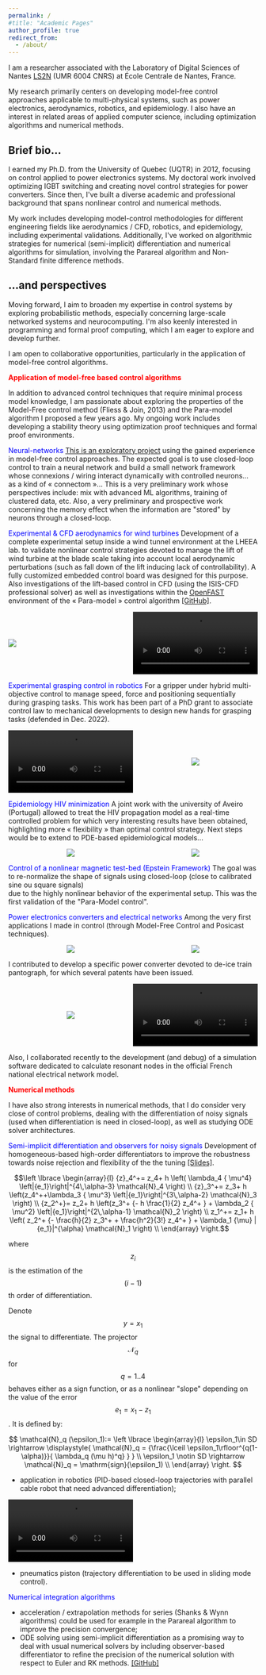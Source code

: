 ```yaml
---
permalink: /
#title: "Academic Pages"
author_profile: true
redirect_from: 
  - /about/
---
```


I am a researcher associated with the Laboratory of Digital Sciences of Nantes [LS2N](https://www.ls2n.fr) (UMR 6004 CNRS) at École Centrale de Nantes, France.
  
My research primarily centers on
developing model-free control approaches applicable to multi-physical systems, such as
power electronics, aerodynamics, robotics, and epidemiology. I also have an interest in
related areas of applied computer science, including optimization algorithms and numerical
methods.
  
<!-- news ! -->

Brief bio...
---
I earned my Ph.D. from the University of Quebec (UQTR) in 2012, focusing on control applied
to power electronics systems. My doctoral work involved optimizing IGBT switching and
creating novel control strategies for power converters. Since then, I've built a diverse
academic and professional background that spans nonlinear control and numerical
methods.

My work includes developing model-control methodologies for different engineering fields like aerodynamics / CFD,
robotics, and epidemiology, including experimental validations. Additionally, I've worked on
algorithmic strategies for numerical (semi-implicit) differentiation and
numerical algorithms for simulation, involving the Parareal
algorithm and Non-Standard finite difference methods.


...and perspectives
------
Moving forward, I aim to broaden my expertise in control systems by exploring probabilistic
methods, especially concerning large-scale networked systems and neurocomputing. I'm
also keenly interested in programming and formal proof computing, which I am eager to
explore and develop further.

I am open to collaborative opportunities, particularly in the application of model-free control
algorithms. 


<font color='red'> <b> Application of model-free based control algorithms </b> </font>


In addition to advanced control techniques that require minimal process model
knowledge, I am passionate about exploring the properties of the Model-Free control
method (Fliess & Join, 2013) and the Para-model algorithm I proposed a few years ago. My
ongoing work includes developing a stability theory using optimization proof techniques and
formal proof environments.


<font color='blue'> Neural-networks </font>  [This is an exploratory project](./files/figures/presentation_NN_memory.pdf)  using the gained experience in model-free control approaches. 
The expected goal is to use closed-loop control to train a neural network and build a small network framework whose connexions / wiring interact dynamically with controlled neurons... as a kind of « connectom »...
 This is a very preliminary work whose perspectives include: mix with advanced ML algorithms, training of clustered data, etc. 
Also, a very preliminary and prospective work concerning the memory effect when the information are "stored" by neurons through a closed-loop.

<font color='blue'> Experimental & CFD aerodynamics for wind turbines </font> 
Development of a complete experimental setup 
inside a wind tunnel environment at the LHEEA lab. to validate nonlinear control strategies 
devoted to manage the lift of wind turbine at the blade scale taking into account local 
aerodynamic perturbations (such as fall down of the lift inducing lack of controllability). A fully customized embedded control board was designed for this purpose. 
Also investigations of the lift-based control in CFD (using the ISIS-CFD professional solver) 
as well as investigations within the [OpenFAST](https://www.nrel.gov/wind/nwtc/openfast.html)  environment of the « Para-model » control algorithm [[GitHub]](https://github.com/LoicMichelControl/lcost).

<div style="display:flex; justify-content:center;">
<div style="flex: 1 1 75%;align-self: center;">
    <img src="./files/figures/NS_equation.png" >
  </div>
  <video controls="" style="width:50%">
    <source src="./files/figures/airfoil_PMC_gust.mp4" type="video/mp4">
    Sorry, your browser doesn't support embedded videos.
  </video>
</div>

<font color='blue'> Experimental grasping control in robotics </font>  For a gripper under 
hybrid multi-objective control to manage speed, force and positioning sequentially during 
grasping tasks. This work has been part of a PhD grant to associate control law to mechanical 
developments to design new hands for grasping tasks (defended in Dec. 2022).   

<div style="display:flex;text-align:center;">
  <video controls="" style="width:50%">
    <source src="./files/figures/video_gripper.mp4" type="video/mp4">
    Sorry, your browser doesn't support embedded videos.
  </video>
  <div style="flex: 1 1 75%;align-self: center;">
    <img src="./files/figures/JDA_portance_prehenseur.jpg" >
  </div>
</div>


<font color='blue'> Epidemiology HIV minimization </font> A joint work with the university of Aveiro (Portugal) allowed to 
treat the HIV propagation model as a real-time controlled problem for which very interesting 
results have been obtained, highlighting more « flexibility » than optimal control strategy. 
Next steps would be to extend to PDE-based epidemiological models...

<div style="display:flex;text-align:center;">
<div style="flex: 1 1 75%;align-self: center;">
    <img src="./files/figures/SICA_model.png" >
  </div>
  <div style="flex: 1 1 75%;align-self: center;">
    <img src="./files/figures/CVIM_epidemio.png" >
  </div>
</div>

<font color='blue'> Control of a nonlinear magnetic test-bed (Epstein Framework) </font> 
The goal was to re-normalize the shape of signals using closed-loop (close to calibrated sine ou square signals)  
due to the highly nonlinear behavior of the experimental setup. This was the first validation of the "Para-Model control".


<font color='blue'> Power electronics converters and electrical networks </font> Among the very first 
applications I made in control (through Model-Free Control and Posicast techniques).

<div style="display:flex;text-align:center;">
  <div style="flex: 1 1 75%;align-self: center;">
      <img src="./files/figures/Posicast_1.png" border="0">
  </div>
  <div style="flex: 1 1 75%;align-self: center;">
    <img src="./files/figures/Posicast_2.png" >
  </div>
</div>

I contributed to develop a specific power converter  devoted to de-ice train pantograph, for which several
patents have been issued.

<div style="display:flex;text-align:center;">
  <div style="flex: 1 1 75%;align-self: center;">
      <img src="./files/figures/panto_glace.jpg" border="0">
  </div>
  <video controls="" style="width:50%">
    <source src="./files/figures/video_panto.mp4" type="video/mp4">
    Sorry, your browser doesn't support embedded videos.
  </video>
</div>

Also, I collaborated recently to the development (and debug) of a simulation 
software dedicated to calculate resonant nodes in the official French national 
electrical network model.


<font color='red'> <b> Numerical methods </b> </font>

I have also strong interests in numerical methods, that I do consider very close 
of control problems, dealing with the differentiation of noisy signals 
(used when differentiation is need in closed-loop), as well as studying ODE solver architectures.

<font color='blue'> Semi-implicit differentiation and observers for noisy signals </font> Development of homogeneous-based high-order differentiators to improve the robustness towards noise rejection and flexibility of the the tuning [[Slides]](./files/figures/Differentiation_presentation_LS2N_0824.pdf). 

$$\left \lbrace \begin{array}{l}
{z}_4^+= z_4+  h \left( \lambda_4 { \mu^4} \left|{e_1}\right|^{4\,\alpha-3} \mathcal{N}_4  \right)  \\
{z}_3^+= z_3+  h \left(z_4^++\lambda_3 { \mu^3} \left|{e_1}\right|^{3\,\alpha-2} \mathcal{N}_3 \right)  \\
{z_2^+}= z_2+  h \left(z_3^+ {- h \frac{1}{2} z_4^+ } + \lambda_2 { \mu^2} \left|{e_1}\right|^{2\,\alpha-1} \mathcal{N}_2  \right) \\
z_1^+= z_1+ h \left( z_2^+ {- \frac{h}{2} z_3^+ +  \frac{h^2}{3!} z_4^+ } +  \lambda_1 {\mu} |{e_1}|^{\alpha} \mathcal{N}_1 \right)  \\
\end{array} \right.$$


where $$z_i$$ is the estimation of the $$(i-1)$$ th order of differentiation.

Denote $$y = x_1$$ the signal to differentiate.
The projector $$\mathcal{N}_q$$ for $$q = 1..4$$ behaves either as a sign function, or as a nonlinear "slope" depending on the value of the error $$e_1 = x_1 - z_1$$. It is defined by:

$$
\mathcal{N}_q (\epsilon_1):= \left \lbrace
\begin{array}{l}
\epsilon_1\in SD  \rightarrow \displaystyle{  \mathcal{N}_q = {\frac{\lceil \epsilon_1\rfloor^{q(1-\alpha)}}{ \lambda_q (\mu h)^q} } } \\    
\epsilon_1 \notin SD  \rightarrow  \mathcal{N}_q = \mathrm{sign}(\epsilon_1) \\
\end{array} \right.
$$



- application in robotics (PID-based closed-loop trajectories with parallel cable robot that need advanced differentiation);


<div style="display:flex;text-align:center;">
  <video controls="" style="width:50%">
    <source src="./files/figures/CPR_diff.mp4" type="video/mp4">
    Sorry, your browser doesn't support embedded videos.
  </video>
</div>


- pneumatics piston (trajectory differentiation to be used in sliding mode control).



<font color='blue'> Numerical integration algorithms </font> 
- acceleration / extrapolation methods for series (Shanks & Wynn algorithms) could be used for example in the Parareal algorithm to improve the precision convergence;
- ODE solving using semi-implicit differentiation as a promising way to deal with usual numerical solvers by including observer-based differentiator to refine the precision of the numerical solution with respect to Euler and RK methods. [[GitHub]](https://github.com/LoicMichelControl/SemiImplicitDifferentiation)

<!---
<img src="./files/figures/panto_circuit.jpg" width="500">


<div style="display:flex;text-align:center;">
  <div style="flex: 1 1 75%;align-self: center;">
      <img src="./files/figures/panto_circuit.jpg" border="0">
  </div>
  <div style="flex: 1 1 75%;align-self: center;">
    <img src="./files/figures/panto_circuit.jpg" >
  </div>
</div>



-->
